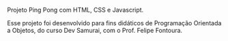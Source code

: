 Projeto Ping Pong com HTML, CSS e Javascript.

Esse projeto foi desenvolvido para fins didáticos de Programação Orientada a Objetos, do curso Dev Samurai, com o Prof. Felipe Fontoura.

